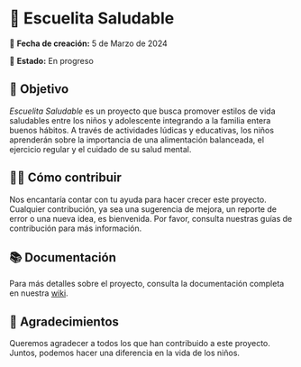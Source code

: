 # 🏫 Escuelita Saludable

📅 **Fecha de creación:** 5 de Marzo de 2024

🚧 **Estado:** En progreso

## 🎯 Objetivo

*Escuelita Saludable* es un proyecto que busca promover estilos de vida saludables entre los niños y adolescente integrando a la familia entera buenos hábitos. A través de actividades lúdicas y educativas, los niños aprenderán sobre la importancia de una alimentación balanceada, el ejercicio regular y el cuidado de su salud mental.

## 👩‍💻 Cómo contribuir

Nos encantaría contar con tu ayuda para hacer crecer este proyecto. Cualquier contribución, ya sea una sugerencia de mejora, un reporte de error o una nueva idea, es bienvenida. Por favor, consulta nuestras guías de contribución para más información.

## 📚 Documentación

Para más detalles sobre el proyecto, consulta la documentación completa en nuestra [wiki](https://github.com/EscuelitaSaludable/wiki).

## 🎉 Agradecimientos

Queremos agradecer a todos los que han contribuido a este proyecto. Juntos, podemos hacer una diferencia en la vida de los niños.
